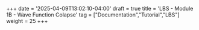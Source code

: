 +++
date = '2025-04-09T13:02:10-04:00'
draft = true
title = 'LBS - Module 1B - Wave Function Colapse'
tag = ["Documentation","Tutorial","LBS"]
weight = 25
+++
